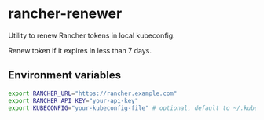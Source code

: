 # rancher-renewer

Utility to renew Rancher tokens in local kubeconfig.

Renew token if it expires in less than 7 days.

## Environment variables

```bash
export RANCHER_URL="https://rancher.example.com"
export RANCHER_API_KEY="your-api-key"
export KUBECONFIG="your-kubeconfig-file" # optional, default to ~/.kube/config
```

